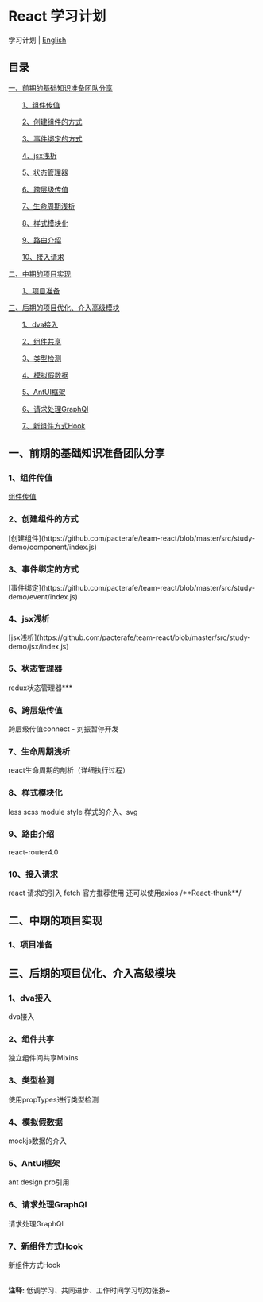 # React 学习计划

学习计划 | [English](./README.md) 

## 目录
[一、前期的基础知识准备团队分享](#前期)

&emsp;&emsp;[1、组件传值](#information)

&emsp;&emsp;[2、创建组件的方式](#component)

&emsp;&emsp;[3、事件绑定的方式](#event)

&emsp;&emsp;[4、jsx浅析](#jsx)

&emsp;&emsp;[5、状态管理器](#redux)

&emsp;&emsp;[6、跨层级传值](#spaninformation)

&emsp;&emsp;[7、生命周期浅析](#lifecycle)

&emsp;&emsp;[8、样式模块化](#style)

&emsp;&emsp;[9、路由介绍](#router)

&emsp;&emsp;[10、接入请求](#request)

[二、中期的项目实现](#中期)

&emsp;&emsp;[1、项目准备](#prepare)

[三、后期的项目优化、介入高级模块](#后期)

&emsp;&emsp;[1、dva接入](#dva)

&emsp;&emsp;[2、组件共享](#mixin)

&emsp;&emsp;[3、类型检测](#propstype)

&emsp;&emsp;[4、模拟假数据](#mockjs)

&emsp;&emsp;[5、AntUI框架](#ant)

&emsp;&emsp;[6、请求处理GraphQl](#graphql)

&emsp;&emsp;[7、新组件方式Hook](#hook)


<h2 id="前期">一、前期的基础知识准备团队分享</h2>
<h3 id="information">1、组件传值</h3>

[组件传值](https://github.com/pacterafe/team-react/blob/master/src/study-demo/passByValue/index.js) 

<h3 id="component">2、创建组件的方式</h3>
[创建组件](https://github.com/pacterafe/team-react/blob/master/src/study-demo/component/index.js) 

<h3 id="event">3、事件绑定的方式</h3>
[事件绑定](https://github.com/pacterafe/team-react/blob/master/src/study-demo/event/index.js) 

<h3 id="jsx">4、jsx浅析</h3>
[jsx浅析](https://github.com/pacterafe/team-react/blob/master/src/study-demo/jsx/index.js) 

<h3 id="redux">5、状态管理器</h3>
redux状态管理器***

<h3 id="spaninformation">6、跨层级传值</h3>
跨层级传值connect  - 刘振暂停开发

<h3 id="lifecycle">7、生命周期浅析</h3>
react生命周期的剖析（详细执行过程）

<h3 id="style">8、样式模块化</h3>
less scss module style 样式的介入、svg

<h3 id="router">9、路由介绍</h3>
react-router4.0

<h3 id="request">10、接入请求</h3>
react 请求的引入 fetch 官方推荐使用    还可以使用axios    /**React-thunk**/

<h2 id="中期">二、中期的项目实现</h2>
<h3 id="prepare">1、项目准备</h3>

<h2 id="后期">三、后期的项目优化、介入高级模块</h2>
<h3 id="dva">1、dva接入</h3>
dva接入

<h3 id="mixin">2、组件共享</h3>
独立组件间共享Mixins

<h3 id="propstype">3、类型检测</h3>
使用propTypes进行类型检测

<h3 id="mockjs">4、模拟假数据</h3>
mockjs数据的介入

<h3 id="ant">5、AntUI框架</h3>
ant design pro引用

<h3 id="graphql">6、请求处理GraphQl</h3>
请求处理GraphQl

<h3 id="hook">7、新组件方式Hook</h3>
新组件方式Hook

<br />
<br />

**注释:** 低调学习、共同进步、工作时间学习切勿张扬~
